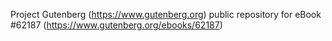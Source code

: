 Project Gutenberg (https://www.gutenberg.org) public repository for eBook #62187 (https://www.gutenberg.org/ebooks/62187)
